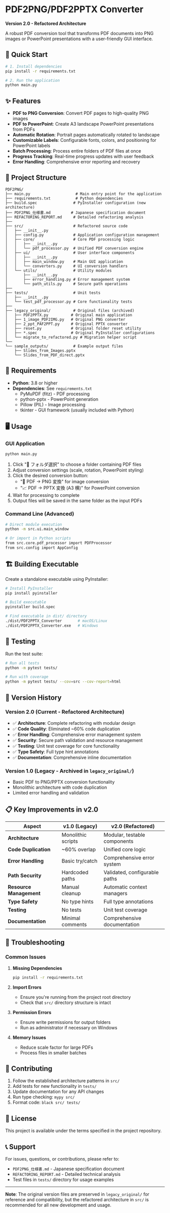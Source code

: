 # PDF2PNG/PDF2PPTX Converter

**Version 2.0 - Refactored Architecture**

A robust PDF conversion tool that transforms PDF documents into PNG images or PowerPoint presentations with a user-friendly GUI interface.

## 🚀 Quick Start

```bash
# 1. Install dependencies
pip install -r requirements.txt

# 2. Run the application
python main.py
```

## ✨ Features

- **PDF to PNG Conversion**: Convert PDF pages to high-quality PNG images
- **PDF to PowerPoint**: Create A3 landscape PowerPoint presentations from PDFs
- **Automatic Rotation**: Portrait pages automatically rotated to landscape
- **Customizable Labels**: Configurable fonts, colors, and positioning for PowerPoint labels
- **Batch Processing**: Process entire folders of PDF files at once
- **Progress Tracking**: Real-time progress updates with user feedback
- **Error Handling**: Comprehensive error reporting and recovery

## 📁 Project Structure

```
PDF2PNG/
├── main.py                    # Main entry point for the application
├── requirements.txt           # Python dependencies
├── build.spec                # PyInstaller configuration (new architecture)
├── PDF2PNG_仕様書.md         # Japanese specification document
├── REFACTORING_REPORT.md     # Detailed refactoring analysis
├──
├── src/                      # Refactored source code
│   ├── __init__.py
│   ├── config.py             # Application configuration management
│   ├── core/                 # Core PDF processing logic
│   │   ├── __init__.py
│   │   └── pdf_processor.py  # Unified PDF conversion engine
│   ├── ui/                   # User interface components
│   │   ├── __init__.py
│   │   ├── main_window.py    # Main GUI application
│   │   └── converters.py     # UI conversion handlers
│   └── utils/                # Utility modules
│       ├── __init__.py
│       ├── error_handling.py # Error management system
│       └── path_utils.py     # Secure path operations
├──
├── tests/                    # Unit tests
│   ├── __init__.py
│   └── test_pdf_processor.py # Core functionality tests
├──
├── legacy_original/          # Original files (archived)
│   ├── PDF2PPTX.py          # Original main application
│   ├── 1_image_PDF2IMG.py   # Original PNG converter
│   ├── 2_ppt_PAF2PPT.py     # Original PPTX converter
│   ├── reset.py             # Original folder reset utility
│   ├── *.spec               # Original PyInstaller configurations
│   └── migrate_to_refactored.py # Migration helper script
└──
└── sample_outputs/           # Example output files
    ├── Slides_from_Images.pptx
    └── Slides_from_PDF_direct.pptx
```

## 🔧 Requirements

- **Python**: 3.8 or higher
- **Dependencies**: See `requirements.txt`
  - PyMuPDF (fitz) - PDF processing
  - python-pptx - PowerPoint generation
  - Pillow (PIL) - Image processing
  - tkinter - GUI framework (usually included with Python)

## 🖥️ Usage

### GUI Application
```bash
python main.py
```

1. Click "📁 フォルダ選択" to choose a folder containing PDF files
2. Adjust conversion settings (scale, rotation, PowerPoint styling)
3. Click the desired conversion button:
   - "📄 PDF → PNG 変換" for image conversion
   - "📈 PDF → PPTX 変換 (A3 横)" for PowerPoint conversion
4. Wait for processing to complete
5. Output files will be saved in the same folder as the input PDFs

### Command Line (Advanced)
```bash
# Direct module execution
python -m src.ui.main_window

# Or import in Python scripts
from src.core.pdf_processor import PDFProcessor
from src.config import AppConfig
```

## 🏗️ Building Executable

Create a standalone executable using PyInstaller:

```bash
# Install PyInstaller
pip install pyinstaller

# Build executable
pyinstaller build.spec

# Find executable in dist/ directory
./dist/PDF2PPTX_Converter       # macOS/Linux
./dist/PDF2PPTX_Converter.exe   # Windows
```

## 🧪 Testing

Run the test suite:

```bash
# Run all tests
python -m pytest tests/

# Run with coverage
python -m pytest tests/ --cov=src --cov-report=html
```

## 🔄 Version History

### Version 2.0 (Current - Refactored Architecture)
- ✅ **Architecture**: Complete refactoring with modular design
- ✅ **Code Quality**: Eliminated ~60% code duplication
- ✅ **Error Handling**: Comprehensive error management system
- ✅ **Security**: Secure path validation and resource management
- ✅ **Testing**: Unit test coverage for core functionality
- ✅ **Type Safety**: Full type hint annotations
- ✅ **Documentation**: Comprehensive inline documentation

### Version 1.0 (Legacy - Archived in `legacy_original/`)
- Basic PDF to PNG/PPTX conversion functionality
- Monolithic architecture with code duplication
- Limited error handling and validation

## 📋 Key Improvements in v2.0

| Aspect | v1.0 (Legacy) | v2.0 (Refactored) |
|--------|---------------|-------------------|
| **Architecture** | Monolithic scripts | Modular, testable components |
| **Code Duplication** | ~60% overlap | Unified core logic |
| **Error Handling** | Basic try/catch | Comprehensive error system |
| **Path Security** | Hardcoded paths | Validated, configurable paths |
| **Resource Management** | Manual cleanup | Automatic context managers |
| **Type Safety** | No type hints | Full type annotations |
| **Testing** | No tests | Unit test coverage |
| **Documentation** | Minimal comments | Comprehensive documentation |

## 🐛 Troubleshooting

### Common Issues

1. **Missing Dependencies**
   ```bash
   pip install -r requirements.txt
   ```

2. **Import Errors**
   - Ensure you're running from the project root directory
   - Check that `src/` directory structure is intact

3. **Permission Errors**
   - Ensure write permissions for output folders
   - Run as administrator if necessary on Windows

4. **Memory Issues**
   - Reduce scale factor for large PDFs
   - Process files in smaller batches

## 🤝 Contributing

1. Follow the established architecture patterns in `src/`
2. Add tests for new functionality in `tests/`
3. Update documentation for any API changes
4. Run type checking: `mypy src/`
5. Format code: `black src/ tests/`

## 📄 License

This project is available under the terms specified in the project repository.

## 📞 Support

For issues, questions, or contributions, please refer to:
- `PDF2PNG_仕様書.md` - Japanese specification document
- `REFACTORING_REPORT.md` - Detailed technical analysis
- Test files in `tests/` directory for usage examples

---

**Note**: The original version files are preserved in `legacy_original/` for reference and compatibility, but the refactored architecture in `src/` is recommended for all new development and usage.